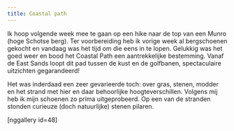 ```yaml
---
title: Coastal path
---
```

Ik hoop volgende week mee te gaan op een hike naar de top van een Munro (hoge Schotse berg). Ter voorbereiding heb ik vorige week al bergschoenen gekocht en vandaag was het tijd om die eens in te lopen. Gelukkig was het goed weer en bood het Coastal Path een aantrekkelijke bestemming. Vanaf de East Sands loopt dit pad tussen de kust en de golfbanen, spectaculaire uitzichten gegarandeerd!

Het was inderdaad een zeer gevarieerde toch: over gras, stenen, modder en het strand met hier en daar behoorlijke hoogteverschillen. Volgens mij heb ik mijn schoenen zo prima uitgeprobeerd. Op een van de stranden stonden curieuze (doch natuurlijke) stenen pilaren. 

[nggallery id=48]